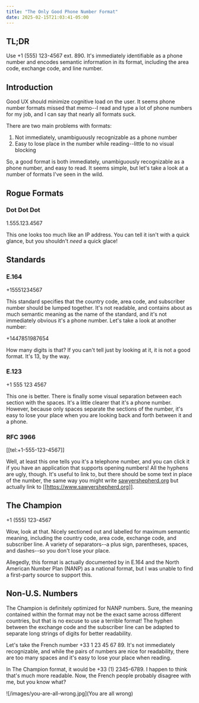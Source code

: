 ```yaml
---
title: "The Only Good Phone Number Format"
date: 2025-02-15T21:03:41-05:00
---
```


## TL;DR

Use +1 (555) 123-4567 ext. 890. It's immediately
identifiable as a phone number and encodes semantic
information in its format, including the area code, exchange
code, and line number.

## Introduction

Good UX should minimize cognitive load on the user. It seems
phone number formats missed that memo--I read and type a lot
of phone numbers for my job, and I can say that nearly all
formats suck.

There are two main problems with formats:
1. Not immediately, unambiguously recognizable as a phone number
2. Easy to lose place in the number while reading--little to
   no visual blocking

So, a good format is both immediately, unambiguously
recognizable as a phone number, and easy to read. It seems
simple, but let's take a look at a number of formats I've
seen in the wild.

## Rogue Formats

### Dot Dot Dot

1.555.123.4567

This one looks too much like an IP address. You can tell it
isn't with a quick glance, but you shouldn't *need* a quick
glace! 

## Standards

### E.164

+15551234567

This standard specifies that the country code, area code,
and subscriber number should be lumped together. It's not
readable, and contains about as much semantic meaning as the
name of the standard, and it's not immediately obvious it's
a phone number. Let's take a look at another number:

+1447851987654

How many digits is that? If you can't tell just by looking
at it, it is not a good format. It's 13, by the way.

### E.123

+1 555 123 4567

This one is better. There is finally some visual separation
between each section with the spaces. It's a little clearer
that it's a phone number. However, because only spaces
separate the sections of the number, it's easy to lose your
place when you are looking back and forth between it and a
phone.

### RFC 3966

[[tel:+1-555-123-4567]]

Well, at least this one tells you it's a telephone number,
and you can click it if you have an application that
supports opening numbers! All the hyphens are ugly, though.
It's useful to link to, but there should be some text in
place of the number, the same way you might write
[sawyershepherd.org](https://sawyershepherd.org) but
actually link to [[https://www.sawyershepherd.org]].

## The Champion

+1 (555) 123-4567

Wow, look at that. Nicely sectioned out and labelled for
maximum semantic meaning, including the country code, area
code, exchange code, and subscriber line. A variety of
separators--a plus sign, parentheses, spaces, and dashes--so
you don't lose your place.

Allegedly, this format is actually documented by in E.164
and the North American Number Plan (NANP) as a national
format, but I was unable to find a first-party source to
support this.

## Non-U.S. Numbers

The Champion is definitely optimized for NANP numbers. Sure,
the meaning contained within the format may not be the exact
same across different countries, but that is no excuse to
use a terrible format! The hyphen between the exchange code
and the subscriber line can be adapted to separate long
strings of digits for better readability.

Let's take the French number +33 1 23 45 67 89. It's not
immediately recognizable, and while the pairs of numbers are
nice for readability, there are too many spaces and it's
easy to lose your place when reading.

In The Champion format, it would be +33 (1) 2345-6789. I
happen to think that's much more readable. Now, the French
people probably disagree with me, but you know what?

![/images/you-are-all-wrong.jpg](You are all wrong)
